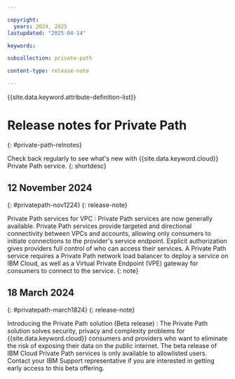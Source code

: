 ```yaml
---

copyright:
  years: 2024, 2025
lastupdated: "2025-04-14"

keywords:

subcollection: private-path

content-type: release-note

---
```


{{site.data.keyword.attribute-definition-list}}

# Release notes for Private Path
{: #private-path-relnotes}

Check back regularly to see what's new with {{site.data.keyword.cloud}} Private Path service.
{: shortdesc}

## 12 November 2024
{: #privatepath-nov1224}
{: release-note}

Private Path services for VPC
:   Private Path services are now generally available. Private Path services provide targeted and directional connectivity between VPCs and accounts, allowing only consumers to initiate connections to the provider's service endpoint. Explicit authorization gives providers full control of who can access their services.
A Private Path service requires a Private Path network load balancer to deploy a service on IBM Cloud, as well as a Virtual Private Endpoint (VPE) gateway for consumers to connect to the service.
{: note}

## 18 March 2024
{: #privatepath-march1824}
{: release-note}

Introducing the Private Path solution (Beta release)
:   The Private Path solution solves security, privacy and complexity problems for {{site.data.keyword.cloud}} consumers and providers who want to eliminate the risk of exposing their data on the public internet. The beta release of IBM Cloud Private Path services is only available to allowlisted users. Contact your IBM Support representative if you are interested in getting early access to this beta offering.
